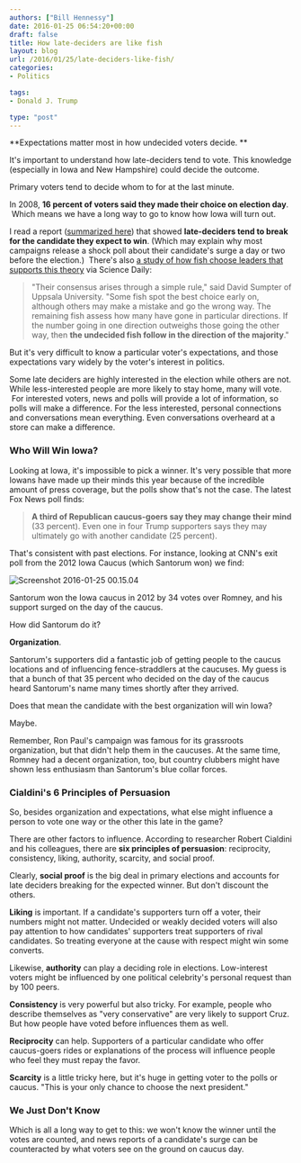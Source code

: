 ```yaml
---
authors: ["Bill Hennessy"]
date: 2016-01-25 06:54:20+00:00
draft: false
title: How late-deciders are like fish
layout: blog
url: /2016/01/25/late-deciders-like-fish/
categories:
- Politics

tags:
- Donald J. Trump

type: "post"
---
```


**Expectations matter most in how undecided voters decide. **

It's important to understand how late-deciders tend to vote. This knowledge (especially in Iowa and New Hampshire) could decide the outcome.

Primary voters tend to decide whom to for at the last minute.

In 2008, **16 percent of voters said they made their choice on election day**.  Which means we have a long way to go to know how Iowa will turn out.

I read a report ([summarized here](https://hennessysview.com/2015/08/24/trump-good-bad-and-ugly/)) that showed **late-deciders tend to break for the candidate they expect to win**. (Which may explain why most campaigns release a shock poll about their candidate's surge a day or two before the election.)  There's also [a study of how fish choose leaders that supports this theory](https://www.sciencedaily.com/releases/2008/11/081113140310.htm) via Science Daily:



> "Their consensus arises through a simple rule," said David Sumpter of Uppsala University. "Some fish spot the best choice early on, although others may make a mistake and go the wrong way. The remaining fish assess how many have gone in particular directions. If the number going in one direction outweighs those going the other way, then **the undecided fish follow in the direction of the majority**."



But it's very difficult to know a particular voter's expectations, and those expectations vary widely by the voter's interest in politics.

Some late deciders are highly interested in the election while others are not. While less-interested people are more likely to stay home, many will vote.  For interested voters, news and polls will provide a lot of information, so polls will make a difference. For the less interested, personal connections and conversations mean everything. Even conversations overheard at a store can make a difference.



### Who Will Win Iowa?



Looking at Iowa, it's impossible to pick a winner. It's very possible that more Iowans have made up their minds this year because of the incredible amount of press coverage, but the polls show that's not the case. The latest Fox News poll finds:



> **A third of Republican caucus-goers say they may change their mind** (33 percent). Even one in four Trump supporters says they may ultimately go with another candidate (25 percent).



That's consistent with past elections. For instance, looking at CNN's exit poll from the 2012 Iowa Caucus (which Santorum won) we find:

![Screenshot 2016-01-25 00.15.04](https://hennessysview.com/wp-content/uploads/2016/01/Screenshot-2016-01-25-00.15.04.png)


Santorum won the Iowa caucus in 2012 by 34 votes over Romney, and his support surged on the day of the caucus.

How did Santorum do it?

**Organization**.

Santorum's supporters did a fantastic job of getting people to the caucus locations and of influencing fence-straddlers at the caucuses. My guess is that a bunch of that 35 percent who decided on the day of the caucus heard Santorum's name many times shortly after they arrived.

Does that mean the candidate with the best organization will win Iowa?

Maybe.

Remember, Ron Paul's campaign was famous for its grassroots organization, but that didn't help them in the caucuses. At the same time, Romney had a decent organization, too, but country clubbers might have shown less enthusiasm than Santorum's blue collar forces.



### Cialdini's 6 Principles of Persuasion



So, besides organization and expectations, what else might influence a person to vote one way or the other this late in the game?

There are other factors to influence. According to researcher Robert Cialdini and his colleagues, there are **six principles of persuasion**: reciprocity, consistency, liking, authority, scarcity, and social proof.

Clearly, **social proof** is the big deal in primary elections and accounts for late deciders breaking for the expected winner. But don't discount the others.

**Liking** is important. If a candidate's supporters turn off a voter, their numbers might not matter. Undecided or weakly decided voters will also pay attention to how candidates' supporters treat supporters of rival candidates. So treating everyone at the cause with respect might win some converts.

Likewise, **authority** can play a deciding role in elections. Low-interest voters might be influenced by one political celebrity's personal request than by 100 peers.

**Consistency** is very powerful but also tricky. For example, people who describe themselves as "very conservative" are very likely to support Cruz. But how people have voted before influences them as well.

**Reciprocity** can help. Supporters of a particular candidate who offer caucus-goers rides or explanations of the process will influence people who feel they must repay the favor.

**Scarcity** is a little tricky here, but it's huge in getting voter to the polls or caucus. "This is your only chance to choose the next president."



### We Just Don't Know



Which is all a long way to get to this: we won't know the winner until the votes are counted, and news reports of a candidate's surge can be counteracted by what voters see on the ground on caucus day.
